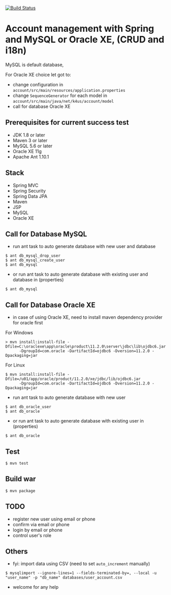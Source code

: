 [![Build Status](https://travis-ci.org/raksa/account.svg?branch=master)](https://travis-ci.org/raksa/account)

# Account management with Spring and MySQL or Oracle XE, (CRUD and i18n)
MySQL is default database, 

For Oracle XE choice let got to:
* change configuration in `account/src/main/resources/application.properties`
* change `SequenceGenerator` for each model in `account/src/main/java/net/k4us/account/model`
* call for database Oracle XE


## Prerequisites for current success test
- JDK 1.8 or later
- Maven 3 or later
- MySQL 5.6 or later
- Oracle XE 11g
- Apache Ant 1.10.1

## Stack
- Spring MVC
- Spring Security
- Spring Data JPA
- Maven
- JSP
- MySQL
- Oracle XE

## Call for Database MySQL
* run ant task to auto generate database with new user and database
```
$ ant db_mysql_drop_user
$ ant db_mysql_create_user
$ ant db_mysql
```
* or run ant task to auto generate database with existing user and database in (properties)
```
$ ant db_mysql
```
## Call for Database Oracle XE
* in case of using Oracle XE, need to install maven dependency provider for oracle first

For Windows
```
> mvn install:install-file -Dfile=C:\oraclexe\app\oracle\product\11.2.0\server\jdbc\lib\ojdbc6.jar
      -DgroupId=com.oracle -DartifactId=ojdbc6 -Dversion=11.2.0 -Dpackaging=jar
```
For Linux
```
$ mvn install:install-file -Dfile=/u01/app/oracle/product/11.2.0/xe/jdbc/lib/ojdbc6.jar
      -DgroupId=com.oracle -DartifactId=ojdbc6 -Dversion=11.2.0 -Dpackaging=jar
```
* run ant task to auto generate database with new user
```
$ ant db_oracle_user
$ ant db_oracle
```
* or run ant task to auto generate database with existing user in (properties)
```
$ ant db_oracle
```

## Test
```
$ mvn test
```

## Build war
```
$ mvn package
```

## TODO
* register new user using email or phone
* confirm via email or phone
* login by email or phone
* control user's role

## Others
* fyi: import data using CSV (need to set `auto_increment` manually)
```
$ mysqlimport --ignore-lines=1 --fields-terminated-by=, --local -u "user_name" -p "db_name" databases/user_account.csv
```
* welcome for any help